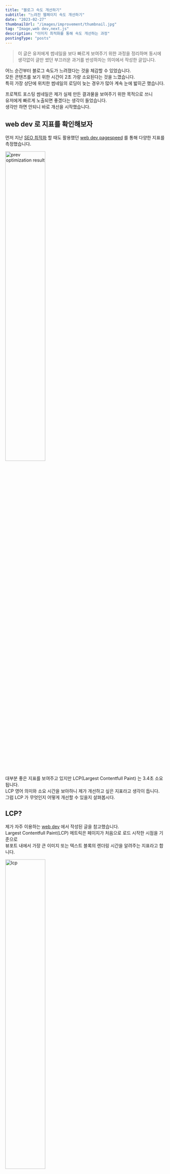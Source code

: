 ```yaml
---
title: "블로그 속도 개선하기"
subtitle: "느려진 웹페이지 속도 개선하기"
date: "2023-02-27"
thumbnailUrl: "/images/improvement/thumbnail.jpg"
tag: "Image,web dev,next.js"
description: "이미지 최적화를 통해 속도 개선하는 과정"
postingType: "posts"
---
```


> 이 글은 유저에게 썸네일을 보다 빠르게 보여주기 위한 과정을 정리하며 동시에<br />
> 생각없이 글만 썼던 부끄러운 과거를 반성하자는 의미에서 작성한 글입니다.

어느 순간부터 블로그 속도가 느려졌다는 것을 체감할 수 있었습니다.<br />
모든 콘텐츠를 보기 위한 시간이 2초 가량 소요된다는 것을 느꼈습니다.<br />
특히 가장 상단에 위치한 썸네일의 로딩이 늦는 경우가 많아 계속 눈에 밟히곤 했습니다.

프로젝트 포스팅 썸네일은 제가 실제 만든 결과물을 보여주기 위한 목적으로 쓰니<br />
유저에게 빠르게 노출되면 좋겠다는 생각이 들었습니다.<br />
생각만 하면 안되니 바로 개선을 시작했습니다.

## web dev 로 지표를 확인해보자

먼저 지난 [SEO 최적화](https://takhyun.dev/posts/web-accessibility) 할 때도 활용했던 [web dev pagespeed](https://pagespeed.web.dev/) 를 통해 다양한 지표를 측정했습니다.<br />

<img width="50%" loading="lazy" alt="prev optimization result" src="/images/improvement/prev-measured-web-dev.png" />

대부분 좋은 지표를 보여주고 있지만 LCP(Largest Contentfull Paint) 는 3.4초 소요됩니다.<br />
LCP 영어 의미와 소요 시간을 보아하니 제가 개선하고 싶은 지표라고 생각이 듭니다.<br />
그럼 LCP 가 무엇인지 어떻게 개선할 수 있을지 살펴봅시다.

## LCP?

제가 자주 이용하는 [web dev](https://web.dev/i18n/ko/lcp/) 에서 작성된 글을 참고했습니다.<br />
Largest Contentfull Paint(LCP) 메트릭은 페이지가 처음으로 로드 시작한 시점을 기준으로<br />
뷰포트 내에서 가장 큰 이미지 또는 텍스트 블록의 렌더링 시간을 알려주는 지표라고 합니다.

<img width="50%" loading="lazy" alt="lcp" src="/images/improvement/LCP.png" />

우수한 사용자 경험성 제공을 위해 LCP 는 2.5초 이하라고 알려줍니다.<br />
제 블로그 포스팅의 LCP 지표는 대부분 3초 이상을 표기하고 있다는 점에서 분명 개선이 필요할 것 같습니다.

## 어떻게 개선할 수 있을까?

LCP 에 영향을 주는 요인은 아래 4가지입니다.<br />

> 1. 느린 서버 응답 시간
> 2. javascript 및 css 렌더링 차단
> 3. 리소스 로드 시간
> 4. 클라이언트 측 렌더링

이 중 `리소스 로드 시간`을 개선하면 될 것 같습니다.<br />
왜냐하면 현재 제 블로그 LCP 지표에 큰 영향을 주는 것은 이미지이기 때문입니다.<br />
현재 이미지 크기를 확인하고 개선할 수 있는 방법을 모색하는 것이 좋을 것 같습니다.

## 현재 이미지 크기

뷰포트 기준 가장 큰 이미지인 썸네일의 사이즈를 network 탭을 통해 확인했습니다.<br />
1.4MB 아무리 thumbnail 이라지만 지나치게 크게 느껴지는 용량입니다.

<img width="70%" loading="lazy" alt="thumbnail size" src="/images/improvement/thumbnail-size.png" />

더불어 이미지 정보를 살펴보니 실제 화면 상에 표기되는 사이즈보다 해상도가 높았습니다.

> - 맥북 16인치 기준 thumbnail size: 1075 x 560
> - 기본 thumbnail size: 3600 x 2025

표기된 thumbnail size
<img width="50%" loading="lazy" alt="mac thumbnail size" src="/images/improvement/mac-thumbnail-size.png" />

실제 thumbnail size
<img width="50%" loading="lazy" alt="image info" src="/images/improvement/image-info.png" />

이미지 사이즈(용량)을 줄이기 위해 할 수 있는 건 아래 2가지 방법일 것 같습니다.

1. 이미지 해상도 줄이기
2. 이미지 최적화를 위한 이미지 압축

### 이미지 해상도 줄이기

이미지 해상도 조절 기능을 제공하는 [웹사이트](https://www.iloveimg.com/ko/resize-image/resize-jpg)를 이용했습니다.<br />
해상도를 실제 사용 사이즈와 비슷하게 `1100 x 620` 으로 변경했으며 이 과정만으로도 `91kB` 로 줄일 수 있었습니다.<br />
기존 초고화질보단 당연히 화질 면에서는 떨어질 수 있습니다.<br />
용량이 줄어든만큼 더 빠르게 이미지를 표기할 수 있고 떨어진 화질은 식별하기 어려울 정도가 아니니 더 좋은 방향처럼 느껴집니다.

<img width="50%" loading="lazy" alt="after change size" src="/images/improvement/after-change-size.png" />

### 이미지 압축

동일한 사이트에서 이미지 압축 기능도 제공해주고 있어 압축도 함께 진행했습니다.<br />
그 결과 해상도를 줄였을 때와 큰 차이는 없지만 `85kB` 까지 줄일 수 있었습니다.

기존 `1.4MB` 에서 `85kB` 까지 줄이며 상당히 많은 리소스를 아끼게 되었습니다.<br />
이를 각 포스팅의 모든 이미지에 적용하였으며 아래와 같은 결과를 얻게 되었습니다.<br />

<img width="50%" loading="lazy" alt="after optimization result" src="/images/improvement/after-measured-web-dev.png" />

이 과정을 거치기 전 LCP 와 비교했을 때 <strong>1.4초</strong>의 절감 효과를 얻을 수 있었습니다.<br />
약 10분 정도 최적화 과정을 한 결과 1.4초를 줄이는 효과를 얻을 수 있었고 이는 매우 크게 느껴졌습니다.<br />
현재 2022년 회고록을 예시로 진행했지만 다른 글에서는 최대 3초 가량의 절감 효과도 확인할 수 있었습니다.

project 글의 경우 대부분 4k gif 를 썸네일로 활용 했었고 LCP 지표가 `9.7초`로 측정되었습니다.<br />
주변에 여쭤봤지만 gif 를 굳이 깊게 보지 않는다는 평이 많았고, 이를 최적화한 이미지로 변경하여<br />
LCP 를 `1초`까지 줄일 수 있었습니다.

`불필요한 리소스를 낭비하지 말자.` `이미지는 최적화를 한 번 해야한다.` 등 스스로 이미 알고 있었던 내용입니다.<br />
알고 있었을 뿐 생각하지 않고 넘어간 결과 지금과 같이 여러 문제와 마주하게 되었습니다.<br />
